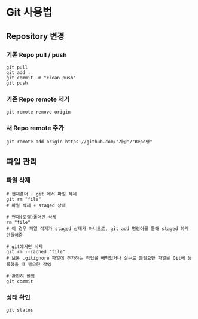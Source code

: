 # Git 사용법

## Repository 변경

### 기존 Repo pull / push
```
git pull
git add .
git commit -m "clean push"
git push
```

### 기존 Repo remote 제거
```
git remote remove origin
```

### 새 Repo remote 추가
```
git remote add origin https://github.com/"계정"/"Repo명"
```

## 파일 관리
### 파일 삭제
```
# 현재폴더 + git 에서 파일 삭제
git rm "file" 
# 파일 삭제 + staged 상태

# 현재(로컬)폴더만 삭제
rm "file" 
# 이 경우 파일 삭제가 staged 상태가 아니므로, git add 명령어를 통해 staged 하게 만들어줌

# git에서만 삭제
git rm --cached "file"
# 보통 .gitignore 파일에 추가하는 작업을 빼먹었거나 실수로 불필요한 파일을 Git에 등록했을 때 필요한 작업

# 완전히 반영
git commit
```

### 상태 확인
```
git status
```
